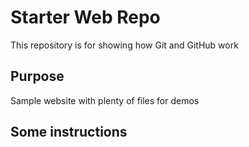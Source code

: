 # Starter Web Repo

This repository is for showing how Git and GitHub work

## Purpose

Sample website with plenty of files for demos

## Some instructions